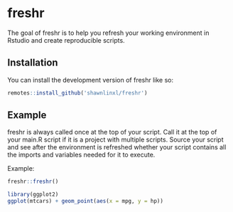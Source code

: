 
# freshr

<!-- badges: start -->
<!-- badges: end -->

The goal of freshr is to help you refresh your working environment in Rstudio and create reproducible scripts.

## Installation

You can install the development version of freshr like so:

``` r
remotes::install_github('shawnlinxl/freshr')
```

## Example

freshr is always called once at the top of your script. Call it at the top of your main.R script if it is a project with multiple scripts. Source your script and see after the environment is refreshed whether your script contains all the imports and variables needed for it to execute.

Example:

``` r
freshr::freshr()

library(ggplot2)
ggplot(mtcars) + geom_point(aes(x = mpg, y = hp))
```

